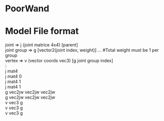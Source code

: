 # PoorWand


# Model File format

joint        => j (joint matrice 4x4) [parent]  
joint group  => g [vector2(joint index, weight)] ... #Total weight must be 1 per group  
vertex       => v (vector coords vec3) [g joint group index]  
:  
j mat4  
j mat4 0  
j mat4 1  
j mat4 1  
g vec2jw vec2jw vec2jw  
g vec2jw vec2jw vec2jw  
v vec3 g  
v vec3 g  
v vec3 g  
